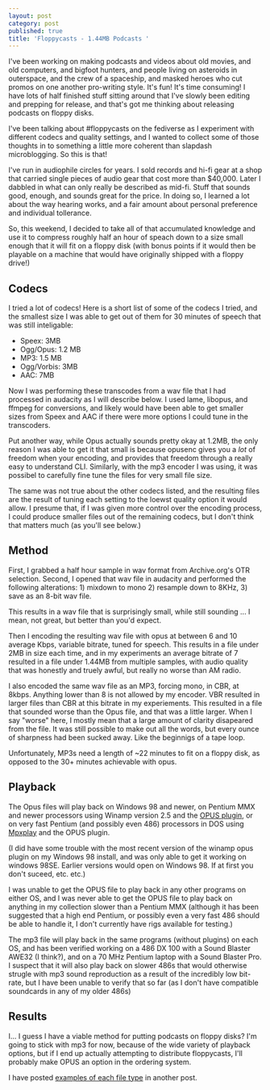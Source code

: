 ```yaml
---
layout: post
category: post
published: true
title: 'Floppycasts - 1.44MB Podcasts '
---
```

I've been working on making podcasts and videos about old movies, and old computers, and bigfoot hunters, and people living on asteroids in outerspace, and the crew of a spaceship, and masked heroes who cut promos on one another pro-writing style. It's fun! It's time consuming! I have lots of half finished stuff sitting around that I've slowly been editing and prepping for release, and that's got me thinking about releasing podcasts on floppy disks. 

I've been talking about #floppycasts on the fediverse as I experiment with different codecs and quality settings, and I wanted to collect some of those thoughts in to something a little more coherent than slapdash microblogging. So this is that! 

I've run in audiophile circles for years. I sold records and hi-fi gear at a shop that carried single pieces of audio gear that cost more than $40,000. Later I dabbled in what can only really be described as mid-fi. Stuff that sounds good, enough, and sounds great for the price. In doing so, I learned a lot about the way hearing works, and a fair amount about personal preference and individual tollerance. 

So, this weekend, I decided to take all of that accumulated knowledge and use it to compress roughly half an hour of speach down to a size small enough that it will fit on a floppy disk (with bonus points if it would then be playable on a machine that would have originally shipped with a floppy drive!) 

## Codecs 

I tried a lot of codecs! Here is a short list of some of the codecs I tried, and the smallest size I was able to get out of them for 30 minutes of speech that was still inteligable: 

- Speex: 3MB 
- Ogg/Opus: 1.2 MB 
- MP3: 1.5 MB 
- Ogg/Vorbis: 3MB 
- AAC: 7MB 

Now I was performing these transcodes from a wav file that I had processed in audacity as I will describe below. I used lame, libopus, and ffmpeg for conversions, and likely would have been able to get smaller sizes from Speex and AAC if there were more options I could tune in the transcoders. 

Put another way, while Opus actually sounds pretty okay at 1.2MB, the only reason I was able to get it that small is because opusenc gives you a *lot* of freedom when your encoding, and provides that freedom through a really easy to understand CLI. Similarly, with the mp3 encoder I was using, it was possibel to carefully fine tune the files for very small file size. 

The same was not true about the other codecs listed, and the resulting files are the result of tuning each setting to the loewst quality option it would allow. I presume that, if I was given more control over the encoding process, I could produce smaller files out of the remaining codecs, but I don't think that matters much (as you'll see below.) 

## Method

First, I grabbed a half hour sample in wav format from Archive.org's OTR selection. Second, I opened that wav file in audacity and performed the following alterations: 1) mixdown to mono 2) resample down to 8KHz, 3) save as an 8-bit wav file. 

This results in a wav file that is surprisingly small, while still sounding ... I mean, not great, but better than you'd expect. 

Then I encoding the resulting wav file with opus at between 6 and 10 average Kbps, variable bitrate, tuned for speech. This results in a file under 2MB in size each time, and in my experiments an average bitrate of 7 resulted in a file under 1.44MB from multiple samples, with audio quality that was honestly and truely awful, but really no worse than AM radio. 

I also encoded the same wav file as an MP3, forcing mono, in CBR, at 8kbps. Anything lower than 8 is not allowed by my encoder. VBR resulted in larger files than CBR at this bitrate in my experiements. This resulted in a file that sounded worse than the Opus file, and that was a little larger. When I say "worse" here, I mostly mean that a large amount of clarity disapeared from the file. It was still possible to make out all the words, but every ounce of sharpness had been sucked away. Like the beginnigs of a tape loop. 

Unfortunately, MP3s need a length of ~22 minutes to fit on a floppy disk, as opposed to the 30+ minutes achievable with opus. 

## Playback 

The Opus files will play back on Windows 98 and newer, on Pentium MMX and newer processors using Winamp version 2.5 and the [OPUS plugin](http://forums.shoutcast.com/showthread.php?t=452974), or on very fast Pentium (and possibly even 486) processors in DOS using [Mpxplay](http://mpxplay.sourceforge.net/) and the OPUS plugin. 

(I did have some trouble with the most recent version of the winamp opus plugin on my Windows 98 install, and was only able to get it working on windows 98SE. Earlier versions would open on Windows 98. If at first you don't suceed, etc. etc.) 

I was unable to get the OPUS file to play back in any other programs on either OS, and I was never able to get the OPUS file to play back on anything in my collection slower than a Pentium MMX (although it has been suggested that a high end Pentium, or possibly even a very fast 486 should be able to handle it, I don't currently have rigs available for testing.) 

The mp3 file will play back in the same programs (without plugins) on each OS, and has been verified working on a 486 DX 100 with a Sound Blaster AWE32 (I think?), and on a 70 MHz Pentium laptop with a Sound Blaster Pro. I suspect that it will also play back on slower 486s that would otherwise strugle with mp3 sound reproduction as a result of the incredibly low bit-rate, but I have been unable to verify that so far (as I don't have compatible soundcards in any of my older 486s) 


## Results 

I... I guess I have a viable method for putting podcasts on floppy disks? I'm going to stick with mp3 for now, because of the wide variety of playback options, but if I end up actually attempting to distribute floppycasts, I'll probably make OPUS an option in the ordering system. 

I have posted [examples of each file type](http://ajroach42.com/floppycast-examples/) in another post.  

